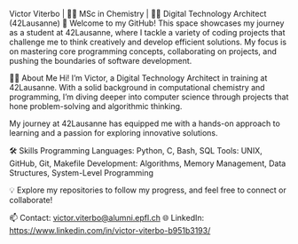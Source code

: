 Victor Viterbo | 👨‍🔬 MSc in Chemistry | 👨‍💻 Digital Technology Architect (42Lausanne)
🌟 Welcome to my GitHub! This space showcases my journey as a student at 42Lausanne, where I tackle a variety of coding projects that challenge me to think creatively and develop efficient solutions. My focus is on mastering core programming concepts, collaborating on projects, and pushing the boundaries of software development.

🧑‍🎓 About Me
Hi! I’m Victor, a Digital Technology Architect in training at 42Lausanne. With a solid background in computational chemistry and programming, I’m diving deeper into computer science through projects that hone problem-solving and algorithmic thinking.

My journey at 42Lausanne has equipped me with a hands-on approach to learning and a passion for exploring innovative solutions.

🛠️ Skills
Programming Languages: Python, C, Bash, SQL
Tools: UNIX, GitHub, Git, Makefile
Development: Algorithms, Memory Management, Data Structures, System-Level Programming

💡 Explore my repositories to follow my progress, and feel free to connect or collaborate!

📫 Contact: victor.viterbo@alumni.epfl.ch
🌐 LinkedIn: https://www.linkedin.com/in/victor-viterbo-b951b3193/
<!---
- 👋 Hi, I’m @victorviterbo
- 👀 I’m interested in ...
- 🌱 I’m currently learning ...
- 💞️ I’m looking to collaborate on ...
- 📫 How to reach me ...
- 😄 Pronouns: ...
- ⚡ Fun fact: ...
victorviterbo/victorviterbo is a ✨ special ✨ repository because its `README.md` (this file) appears on your GitHub profile.
You can click the Preview link to take a look at your changes.
--->
